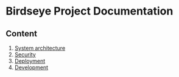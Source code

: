 # Birdseye Project Documentation

## Content

 
1. [System architecture](SystemArchitecture.md) 
2. [Security](Security.md)   
3. [Deployment](Deployment.md)      
4. [Development](Development.md) 
  
